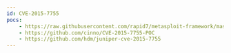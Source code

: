 ```yaml
---
id: CVE-2015-7755
pocs:
    - https://raw.githubusercontent.com/rapid7/metasploit-framework/master/modules/auxiliary/scanner/ssh/juniper_backdoor.rb
    - https://github.com/cinno/CVE-2015-7755-POC
    - https://github.com/hdm/juniper-cve-2015-7755
---
```

